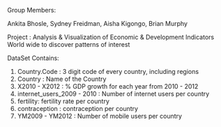  Group Members:
 
 Ankita Bhosle,
 Sydney Freidman,
 Aisha Kigongo,
 Brian Murphy
 
 Project : Analysis & Visualization of Economic & Development Indicators World wide to discover patterns of interest
 
 DataSet Contains:
 
 1. Country.Code : 3 digit code of every country, including regions
 2. Country : Name of the Country
 3. X2010 - X2012 : % GDP growth for each year from 2010 - 2012
 4. internet_users_2009 - 2010 : Number of internet users per country
 5. fertility: fertility rate per country
 6. contraception : contraception per country
 7. YM2009 - YM2012 : Number of mobile users per country

